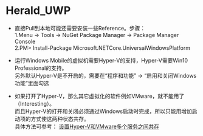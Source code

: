 # Herald_UWP

* 直接Pull到本地可能还需要安装一些Reference。步骤：  
  1.Menu -> Tools -> NuGet Package Manager -> Package Manager Console  
  2.PM> Install-Package Microsoft.NETCore.UniversalWindowsPlatform
  
* 运行Windows Mobile的虚拟机需要Hyper-V的支持，Hyper-V需要Win10 Professional的支持。  
  另外默认Hyper-V是不开启的，需要在“程序和功能” -> “启用和关闭Windows功能”里面勾选

* 如果打开了Hyper-V，那么其它虚拟化的软件例如VMware，就不能用了（Interesting）。  
  而且Hyper-V的打开和关闭必须通过Windows启动时完成，所以只能用增加启动项的方式使这两种状态共存。  
  具体方法可参考： [设置Hyper-V和VMware多个服务之间共存](http://www.cnblogs.com/LonelyShadow/p/4152474.html)

